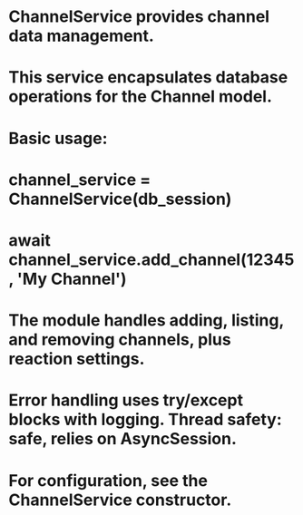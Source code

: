 # ChannelService provides channel data management.
#
# This service encapsulates database operations for the Channel model.
#
# Basic usage:
#
#   channel_service = ChannelService(db_session)
#   await channel_service.add_channel(12345, 'My Channel')
#
# The module handles adding, listing, and removing channels, plus reaction settings.
# Error handling uses try/except blocks with logging. Thread safety: safe, relies on AsyncSession.
#
# For configuration, see the ChannelService constructor.
